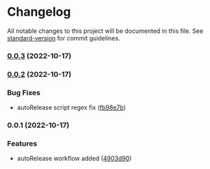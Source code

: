 # Changelog

All notable changes to this project will be documented in this file. See [standard-version](https://github.com/conventional-changelog/standard-version) for commit guidelines.

### [0.0.3](https://github.com/AnkitC1598/standard-version/compare/v0.0.2...v0.0.3) (2022-10-17)

### [0.0.2](https://github.com/AnkitC1598/standard-version/compare/v0.0.1...v0.0.2) (2022-10-17)


### Bug Fixes

* autoRelease script regex fix ([fb98e7b](https://github.com/AnkitC1598/standard-version/commit/fb98e7b92336136ebe8459b845c131b1772f3185))

### 0.0.1 (2022-10-17)


### Features

* autoRelease workflow added ([4903d90](https://github.com/AnkitC1598/standard-version/commit/4903d90d69dee66e83cbe422263ec98514cb2e01))
